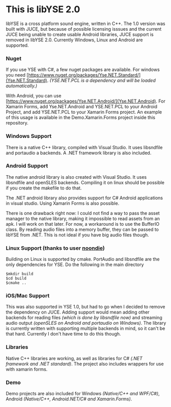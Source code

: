 # This is libYSE 2.0 #

libYSE is a cross platform sound engine, written in C++. The 1.0 version was built with JUCE, but because of possible licensing isssues and the current JUCE being unable to create usable Android libraries, JUCE support is removed in libYSE 2.0. Currently Windows, Linux and Android are supported. 

### Nuget ###
If you use YSE with C#, a few nuget packages are available. For windows you need [https://www.nuget.org/packages/Yse.NET.Standard/](Yse.NET.Standard). _(YSE.NET.PCL is a dependency and will be loaded automatically.)_

With Android, you can use [https://www.nuget.org/packages/Yse.NET.Android/](Yse.NET.Android).
For Xamarin Forms, add Yse.NET.Android and YSE.NET.PCL to your Android Project, and add YSE.NET.PCL to your Xamarin Forms project. An example of this usage is available in the Demo.Xamarin.Forms project inside this repository.

### Windows Support ###
There is a native C++ library, compiled with Visual Studio. It uses libsndfile and portaudio a backends.
A .NET framework library is also included.

### Android Support ###
The native android library is also created with Visual Studio. It uses libsndfile and openSLES backends. Compiling it on linux should be possible if you create the makefile to do that. 

The .NET android library also provides support for C# Android applications in visual studio. Using Xamarin Forms is also possible.

There is one drawback right now: I could not find a way to pass the asset manager to the native library, making it impossible to read assets from an apk. I will work on that later. For now, a workaround is to use the BufferIO class. By reading audio files into a memory buffer, they can be passed to libYSE from .NET. This is not ideal if you have big audio files though.

### Linux Support (thanks to user [noondie](https://github.com/noondie)) ###
Building on Linux is supported by cmake.
PortAudio and libsndfile are the only dependencies for YSE.
Do the following in the main directory 

```
$mkdir build 
$cd build 
$cmake ..
```

### iOS/Mac Support ###
This was also supported in YSE 1.0, but had to go when I decided to remove the dependency on JUCE. Adding support would mean adding other backends for reading files _(which is done by libsndfile now)_ and streaming audio output _(openSLES on Android and portaudio on Windows)_. The library is currently written with supporting multiple backends in mind, so it can't be that hard. Currently I don't have time to do this though.

### Libraries ###
Native C++ libraries are working, as well as libraries for C# _(.NET framework and .NET standard)_. The project also includes wrappers for use with xamarin forms.

### Demo ###
Demo projects are also included for Windows _(Native/C++ and WPF/C#)_, Android _(Native/C++, Android.NET/C# and Xamarin.Forms)_. 


